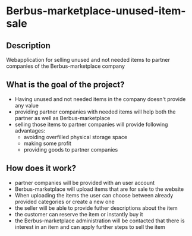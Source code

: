 # Berbus-marketplace-unused-item-sale 
## Description 
Webapplication for selling unused and not needed items to partner companies of the Berbus-marketplace company

## What is the goal of the project?
- Having unused and not needed items in the company doesn't provide any value
- providing partner companies with needed items will help both the partner as well as Berbus-marketplace
- selling those items to partner companies will provide following advantages:
    - avoiding overfilled physical storage space
    - making some profit
    - providing goods to partner companies
      
 ## How does it work?
 - partner companies will be provided with an user account
 - Berbus-marketplace will upload items that are for sale to the website
 - When uploading the items the user can choose between already provided categories or create a new one
 - the seller will be able to provide futher descriptions about the item
 - the customer can reserve the item or instantly buy it
 - the Berbus-marketplace administration will be contacted that there is interest in an item and can apply further steps to sell the item
